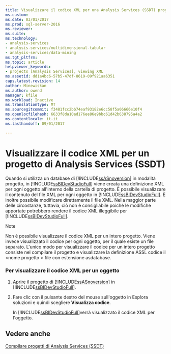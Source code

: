```yaml
---
title: Visualizzare il codice XML per una Analysis Services (SSDT) progetto | Documenti Microsoft
ms.custom: 
ms.date: 03/01/2017
ms.prod: sql-server-2016
ms.reviewer: 
ms.suite: 
ms.technology:
- analysis-services
- analysis-services/multidimensional-tabular
- analysis-services/data-mining
ms.tgt_pltfrm: 
ms.topic: article
helpviewer_keywords:
- projects [Analysis Services], viewing XML
ms.assetid: dd1a4bc6-57b5-47df-8619-09f921aa6351
caps.latest.revision: 14
author: Minewiskan
ms.author: owend
manager: kfile
ms.workload: Inactive
ms.translationtype: MT
ms.sourcegitcommit: f3481fcc2bb74eaf93182e6cc58f5a06666e10f4
ms.openlocfilehash: 6633f8da10ad176ee86e9bbc61d42b638795a4a2
ms.contentlocale: it-it
ms.lasthandoff: 09/01/2017

---
```

# <a name="view-the-xml-for-an-analysis-services-project-ssdt"></a>Visualizzare il codice XML per un progetto di Analysis Services (SSDT)
  Quando si utilizza un database di [!INCLUDE[ssASnoversion](../../includes/ssasnoversion-md.md)] in modalità progetto, in [!INCLUDE[ssBIDevStudioFull](../../includes/ssbidevstudiofull-md.md)] viene creata una definizione XML per ogni oggetto all'interno della cartella di progetto. È possibile visualizzare il contenuto del file XML per ogni oggetto in [!INCLUDE[ssBIDevStudioFull](../../includes/ssbidevstudiofull-md.md)]. È inoltre possibile modificare direttamente il file XML. Nella maggior parte delle circostanze, tuttavia, ciò non è consigliabile poiché le modifiche apportate potrebbero rendere il codice XML illeggibile per [!INCLUDE[ssBIDevStudioFull](../../includes/ssbidevstudiofull-md.md)].  
  
> [!NOTE]  
>  Non è possibile visualizzare il codice XML per un intero progetto. Viene invece visualizzato il codice per ogni oggetto, per il quale esiste un file separato. L'unico modo per visualizzare il codice per un intero progetto consiste nel compilare il progetto e visualizzare la definizione ASSL codice il \<nome progetto > file con estensione asdatabase.  
  
### <a name="to-view-the-xml-code-for-an-object"></a>Per visualizzare il codice XML per un oggetto  
  
1.  Aprire il progetto di [!INCLUDE[ssASnoversion](../../includes/ssasnoversion-md.md)] in [!INCLUDE[ssBIDevStudioFull](../../includes/ssbidevstudiofull-md.md)].  
  
2.  Fare clic con il pulsante destro del mouse sull'oggetto in Esplora soluzioni e quindi scegliere **Visualizza codice**.  
  
     In [!INCLUDE[ssBIDevStudioFull](../../includes/ssbidevstudiofull-md.md)]verrà visualizzato il codice XML per l'oggetto.  
  
## <a name="see-also"></a>Vedere anche  
 [Compilare progetti di Analysis Services &#40;SSDT&#41;](../../analysis-services/multidimensional-models/build-analysis-services-projects-ssdt.md)  
  
  

